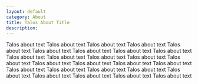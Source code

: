 ```yaml
---
layout: default
category: About
title: Talos About Title
description: 
---
```


Talos about text Talos about text Talos about text Talos about text Talos about text Talos about text Talos about text Talos about text Talos about text Talos about text Talos about text Talos about text Talos about text Talos about text Talos about text Talos about text Talos about text Talos about text Talos about text Talos about text Talos about text Talos about text Talos about text Talos about text Talos about text Talos about text Talos about text 
